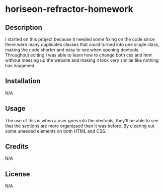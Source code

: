 # horiseon-refractor-homework

## Description

I started on this project because it needed some fixing on the code since there were many duplicates classes that could turned into one single class, making the
code shorter and easy to see when opening devtools. Throughout editing I was able to learn how to change both css and html without messing up the website and making it look very similar
like nothing has happened.

## Installation

N/A

## Usage

The use of this is when a user goes into the devtools, they'll be able to see that the sections are more organizaed than it was before. By clearing out some uneeded elements on both
HTML and CSS.

## Credits

N/A

## License

N/A
